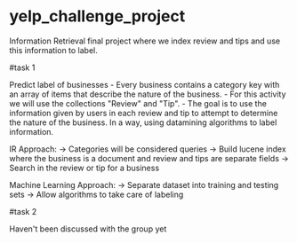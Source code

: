 # yelp_challenge_project
Information Retrieval final project where we index review and tips and use this information to label.

#task 1

Predict label of businesses
	- Every business contains a category key with an array of items that describe the nature of the business.
	- For this activity we will use the collections "Review" and "Tip".
	- The goal is to use the information given by users in each review and tip to attempt to determine the nature of the business. In a way, using datamining algorithms to label information.
	
IR Approach:
	-> Categories will be considered queries
	-> Build lucene index where the business is a document and review and tips are separate fields
	-> Search in the review or tip for a business
	
Machine Learning Approach:
	-> Separate dataset into training and testing sets
	-> Allow algorithms to take care of labeling
	
#task 2

Haven't been discussed with the group yet